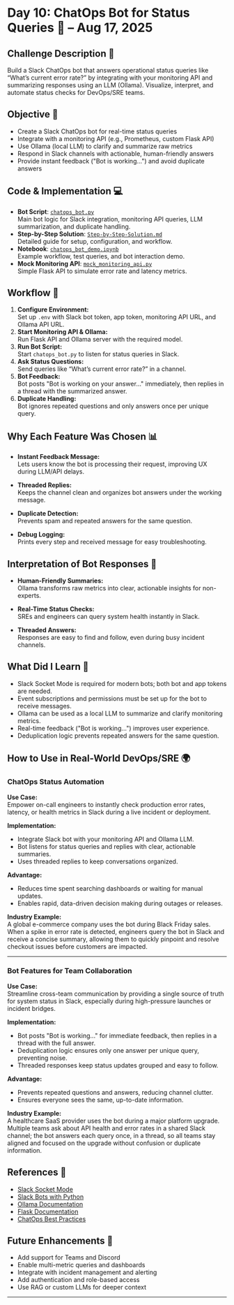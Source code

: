 # Day 10: ChatOps Bot for Status Queries 🤖 – Aug 17, 2025

## Challenge Description 🎯
Build a Slack ChatOps bot that answers operational status queries like “What’s current error rate?” by integrating with your monitoring API and summarizing responses using an LLM (Ollama). Visualize, interpret, and automate status checks for DevOps/SRE teams.

## Objective 🚀
- Create a Slack ChatOps bot for real-time status queries
- Integrate with a monitoring API (e.g., Prometheus, custom Flask API)
- Use Ollama (local LLM) to clarify and summarize raw metrics
- Respond in Slack channels with actionable, human-friendly answers
- Provide instant feedback ("Bot is working...") and avoid duplicate answers

## Code & Implementation 💻
- **Bot Script**: [`chatops_bot.py`](./chatops_bot.py)  
  Main bot logic for Slack integration, monitoring API queries, LLM summarization, and duplicate handling.
- **Step-by-Step Solution**: [`Step-by-Step-Solution.md`](./Step-by-Step-Solution.md)  
  Detailed guide for setup, configuration, and workflow.
- **Notebook**: [`chatops_bot_demo.ipynb`](./chatops_bot_demo.ipynb)  
  Example workflow, test queries, and bot interaction demo.
- **Mock Monitoring API**: [`mock_monitoring_api.py`](./mock_monitoring_api.py)  
  Simple Flask API to simulate error rate and latency metrics.

## Workflow 🔄
1. **Configure Environment:**  
   Set up `.env` with Slack bot token, app token, monitoring API URL, and Ollama API URL.
2. **Start Monitoring API & Ollama:**  
   Run Flask API and Ollama server with the required model.
3. **Run Bot Script:**  
   Start `chatops_bot.py` to listen for status queries in Slack.
4. **Ask Status Questions:**  
   Send queries like “What’s current error rate?” in a channel.
5. **Bot Feedback:**  
   Bot posts "Bot is working on your answer..." immediately, then replies in a thread with the summarized answer.
6. **Duplicate Handling:**  
   Bot ignores repeated questions and only answers once per unique query.

## Why Each Feature Was Chosen 📊

- **Instant Feedback Message:**  
  Lets users know the bot is processing their request, improving UX during LLM/API delays.

- **Threaded Replies:**  
  Keeps the channel clean and organizes bot answers under the working message.

- **Duplicate Detection:**  
  Prevents spam and repeated answers for the same question.

- **Debug Logging:**  
  Prints every step and received message for easy troubleshooting.

## Interpretation of Bot Responses 🧠

- **Human-Friendly Summaries:**  
  Ollama transforms raw metrics into clear, actionable insights for non-experts.

- **Real-Time Status Checks:**  
  SREs and engineers can query system health instantly in Slack.

- **Threaded Answers:**  
  Responses are easy to find and follow, even during busy incident channels.

## What Did I Learn 🧩
- Slack Socket Mode is required for modern bots; both bot and app tokens are needed.
- Event subscriptions and permissions must be set up for the bot to receive messages.
- Ollama can be used as a local LLM to summarize and clarify monitoring metrics.
- Real-time feedback ("Bot is working...") improves user experience.
- Deduplication logic prevents repeated answers for the same question.

## How to Use in Real-World DevOps/SRE 🌍

### ChatOps Status Automation
**Use Case:**  
Empower on-call engineers to instantly check production error rates, latency, or health metrics in Slack during a live incident or deployment.

**Implementation:**  
- Integrate Slack bot with your monitoring API and Ollama LLM.
- Bot listens for status queries and replies with clear, actionable summaries.
- Uses threaded replies to keep conversations organized.

**Advantage:**  
- Reduces time spent searching dashboards or waiting for manual updates.
- Enables rapid, data-driven decision making during outages or releases.

**Industry Example:**  
A global e-commerce company uses the bot during Black Friday sales. When a spike in error rate is detected, engineers query the bot in Slack and receive a concise summary, allowing them to quickly pinpoint and resolve checkout issues before customers are impacted.

---

### Bot Features for Team Collaboration
**Use Case:**  
Streamline cross-team communication by providing a single source of truth for system status in Slack, especially during high-pressure launches or incident bridges.

**Implementation:**  
- Bot posts "Bot is working..." for immediate feedback, then replies in a thread with the full answer.
- Deduplication logic ensures only one answer per unique query, preventing noise.
- Threaded responses keep status updates grouped and easy to follow.

**Advantage:**  
- Prevents repeated questions and answers, reducing channel clutter.
- Ensures everyone sees the same, up-to-date information.

**Industry Example:**  
A healthcare SaaS provider uses the bot during a major platform upgrade. Multiple teams ask about API health and error rates in a shared Slack channel; the bot answers each query once, in a thread, so all teams stay aligned and focused on the upgrade without confusion or duplicate information.

## References 📖
- [Slack Socket Mode](https://api.slack.com/apis/connections/socket)
- [Slack Bots with Python](https://slack.dev/python-slack-sdk/)
- [Ollama Documentation](https://ollama.com/)
- [Flask Documentation](https://flask.palletsprojects.com/)
- [ChatOps Best Practices](https://www.atlassian.com/incident-management/chatops)

## Future Enhancements 🚀
- Add support for Teams and Discord
- Enable multi-metric queries and dashboards
- Integrate with incident management and alerting
- Add authentication and role-based access
- Use RAG or custom LLMs for deeper context

---
